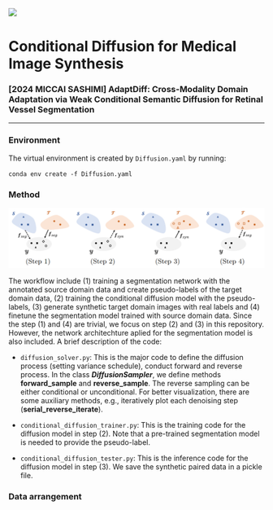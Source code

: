 ![](https://img.shields.io/badge/Language-python-brightgreen.svg)

# Conditional Diffusion for Medical Image Synthesis
### [2024 MICCAI SASHIMI] AdaptDiff: Cross-Modality Domain Adaptation via Weak Conditional Semantic Diffusion for Retinal Vessel Segmentation
---

### Environment
The virtual environment is created by `Diffusion.yaml` by running: 
```
conda env create -f Diffusion.yaml
```

### Method
<p align="center">
  <img src="/assets/workflow.png" alt="drawing" width="650"/>
</p>

The workflow include (1) training a segmentation network with the annotated source domain data and create pseudo-labels of the target domain data, (2) training the conditional diffusion model with the pseudo-labels, (3) generate synthetic target domain images with real labels and (4) finetune the segmentation model trained with source domain data. Since the step (1) and (4) are trivial, we focus on step (2) and (3) in this repository. However, the network architechture aplied for the segmentation model is also included. A brief description of the code:

* `diffusion_solver.py`: This is the major code to define the diffusion process (setting variance schedule), conduct forward and reverse process. In the class **_DiffusionSampler_**, we define methods **forward_sample** and **reverse_sample**. The reverse sampling can be either conditional or unconditional. For better visualization, there are some auxiliary methods, e.g., iteratively plot each denoising step (**serial_reverse_iterate**).

* `conditional_diffusion_trainer.py`: This is the training code for the diffusion model in step (2). Note that a pre-trained segmentation model is needed to provide the pseudo-label.     

* `conditional_diffusion_tester.py`: This is the inference code for the diffusion model in step (3). We save the synthetic paired data in a pickle file.


### Data arrangement


